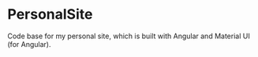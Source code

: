 # PersonalSite
Code base for my personal site, which is built with Angular and Material UI (for Angular).
